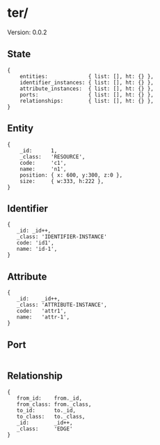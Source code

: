 # ter/

Version: 0.0.2

## State

```
{
    entities:             { list: [], ht: {} },
    identifier_instances: { list: [], ht: {} },
    attribute_instances:  { list: [], ht: {} },
    ports:                { list: [], ht: {} },
    relationships:        { list: [], ht: {} },
}
```

## Entity

```
{
    _id:      1,
    _class:   'RESOURCE',
    code:     'c1',
    name:     'n1',
    position: { x: 600, y:300, z:0 },
    size:     { w:333, h:222 },
}
```

## Identifier

```
{
   _id: _id++,
   _class: 'IDENTIFIER-INSTANCE'
   code: 'id1',
   name: 'id-1',
}
```

## Attribute

```
{
   _id:    _id++,
   _class: 'ATTRIBUTE-INSTANCE',
   code:   'attr1',
   name:   'attr-1',
}
```

## Port

```
```

## Relationship

```
{
   from_id:    from._id,
   from_class: from._class,
   to_id:      to._id,
   to_class:   to._class,
   _id:        _id++,
   _class:     'EDGE'
}
```
